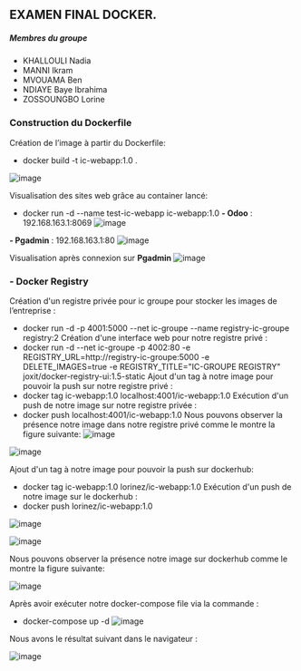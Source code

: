## EXAMEN FINAL DOCKER. 
 
 
 
 ##### Membres du groupe 
- KHALLOULI Nadia
- MANNI Ikram
- MVOUAMA Ben 
- NDIAYE Baye Ibrahima
- ZOSSOUNGBO Lorine


### Construction du Dockerfile
Création de l’image à partir du Dockerfile:
 - docker build -t ic-webapp:1.0 .

![image](https://user-images.githubusercontent.com/79446351/201700417-1f0e256e-00c7-4af0-8143-e4f0b847f880.png)

Visualisation des sites web grâce au container lancé: 
 - docker run -d --name test-ic-webapp ic-webapp:1.0
 **- Odoo** : 192.168.163.1:8069
![image](https://user-images.githubusercontent.com/79446351/201697619-0902d797-81b8-450b-b28a-01d473c939ad.png)

 **- Pgadmin** : 192.168.163.1:80
![image](https://user-images.githubusercontent.com/79446351/201699583-c0f76956-6b1b-400e-82fa-9118c3eac3d2.png)

Visualisation après connexion sur **Pgadmin**
![image](https://user-images.githubusercontent.com/79446351/201729253-4634f6d9-803a-4b2d-a89d-55f375843bff.png)

### - Docker Registry
Création d'un registre privée pour ic groupe pour stocker les images de l’entreprise :
 - docker run -d -p 4001:5000 --net ic-groupe --name registry-ic-groupe registry:2
Création d'une interface web pour notre registre privé :
 - docker run -d --net ic-groupe -p 4002:80 -e REGISTRY_URL=http://registry-ic-groupe:5000 -e DELETE_IMAGES=true -e REGISTRY_TITLE="IC-GROUPE 
REGISTRY" joxit/docker-registry-ui:1.5-static
Ajout d'un tag à notre image pour pouvoir la push sur notre registre privé :
 - docker tag ic-webapp:1.0 localhost:4001/ic-webapp:1.0
Exécution d'un push de notre image sur notre registre privée :
 - docker push localhost:4001/ic-webapp:1.0
Nous pouvons observer la présence notre image dans notre registre privé comme le montre la figure suivante:
![image](https://user-images.githubusercontent.com/79446351/201705023-9c2f6265-5cda-41ce-8c7b-6f44d7c1e995.png)


![image](https://user-images.githubusercontent.com/79446351/201705249-6836de17-7571-453b-8ece-36108d6c19b8.png)

Ajout d'un tag à notre image pour pouvoir la push sur dockerhub:
 - docker tag ic-webapp:1.0 lorinez/ic-webapp:1.0
Exécution d'un push de notre image sur le dockerhub :
 - docker push lorinez/ic-webapp:1.0

![image](https://user-images.githubusercontent.com/79446351/201876829-17510259-c724-450b-a28c-dca0cb218e2d.png)


![image](https://user-images.githubusercontent.com/79446351/201876656-a1cf9b7b-bf3b-45c7-af95-652492671b84.png)

Nous pouvons observer la présence notre image sur dockerhub comme le montre la figure suivante:

![image](https://user-images.githubusercontent.com/79446351/201875710-ca39f848-b706-4fca-939d-6509ba168f46.png)

Après avoir exécuter notre docker-compose file via la commande :
 - docker-compose up -d
![image](https://user-images.githubusercontent.com/79446351/201889131-5befa291-fec4-42ea-b69e-98893204428d.png)

Nous avons le résultat suivant dans le navigateur :

![image](https://user-images.githubusercontent.com/79446351/201754514-00019bca-adcb-4d23-bb43-41b76e484e13.png)
